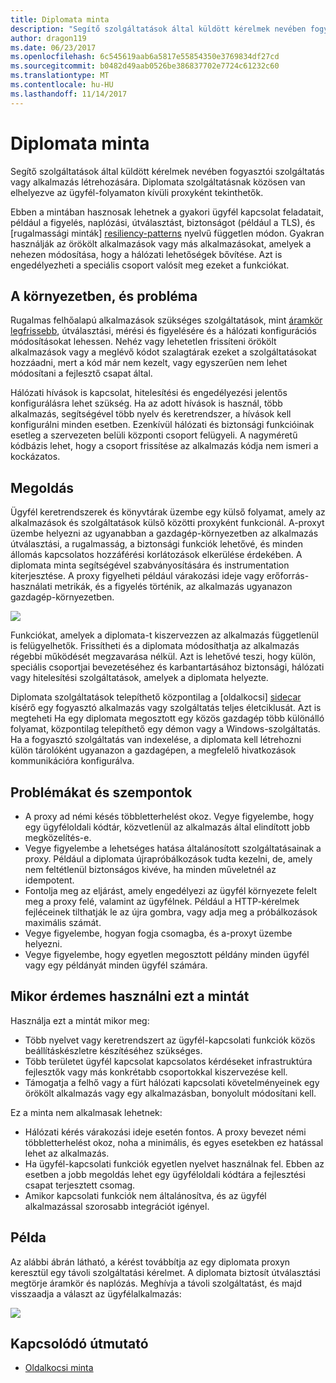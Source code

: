 ```yaml
---
title: Diplomata minta
description: "Segítő szolgáltatások által küldött kérelmek nevében fogyasztói szolgáltatás vagy alkalmazás létrehozására."
author: dragon119
ms.date: 06/23/2017
ms.openlocfilehash: 6c545619aab6a5817e55854350e3769834df27cd
ms.sourcegitcommit: b0482d49aab0526be386837702e7724c61232c60
ms.translationtype: MT
ms.contentlocale: hu-HU
ms.lasthandoff: 11/14/2017
---
```

# <a name="ambassador-pattern"></a>Diplomata minta

Segítő szolgáltatások által küldött kérelmek nevében fogyasztói szolgáltatás vagy alkalmazás létrehozására. Diplomata szolgáltatásnak közösen van elhelyezve az ügyfél-folyamaton kívüli proxyként tekinthetők.

Ebben a mintában hasznosak lehetnek a gyakori ügyfél kapcsolat feladatait, például a figyelés, naplózási, útválasztást, biztonságot (például a TLS), és [rugalmassági minták] [ resiliency-patterns] nyelvű független módon. Gyakran használják az örökölt alkalmazások vagy más alkalmazásokat, amelyek a nehezen módosítása, hogy a hálózati lehetőségek bővítése. Azt is engedélyezheti a speciális csoport valósít meg ezeket a funkciókat.

## <a name="context-and-problem"></a>A környezetben, és probléma

Rugalmas felhőalapú alkalmazások szükséges szolgáltatások, mint [áramkör legfrissebb][circuit-breaker], útválasztási, mérési és figyelésére és a hálózati konfigurációs módosításokat lehessen. Nehéz vagy lehetetlen frissíteni örökölt alkalmazások vagy a meglévő kódot szalagtárak ezeket a szolgáltatásokat hozzáadni, mert a kód már nem kezelt, vagy egyszerűen nem lehet módosítani a fejlesztő csapat által.

Hálózati hívások is kapcsolat, hitelesítési és engedélyezési jelentős konfigurálásra lehet szükség. Ha az adott hívások is használ, több alkalmazás, segítségével több nyelv és keretrendszer, a hívások kell konfigurálni minden esetben. Ezenkívül hálózati és biztonsági funkcióinak esetleg a szervezeten belüli központi csoport felügyeli. A nagyméretű kódbázis lehet, hogy a csoport frissítése az alkalmazás kódja nem ismeri a kockázatos.

## <a name="solution"></a>Megoldás

Ügyfél keretrendszerek és könyvtárak üzembe egy külső folyamat, amely az alkalmazások és szolgáltatások külső közötti proxyként funkcionál. A-proxyt üzembe helyezni az ugyanabban a gazdagép-környezetben az alkalmazás útválasztási, a rugalmasság, a biztonsági funkciók lehetővé, és minden állomás kapcsolatos hozzáférési korlátozások elkerülése érdekében. A diplomata minta segítségével szabványosítására és instrumentation kiterjesztése. A proxy figyelheti például várakozási ideje vagy erőforrás-használati metrikák, és a figyelés történik, az alkalmazás ugyanazon gazdagép-környezetben.

![](./_images/ambassador.png)

Funkciókat, amelyek a diplomata-t kiszervezzen az alkalmazás függetlenül is felügyelhetők. Frissítheti és a diplomata módosíthatja az alkalmazás régebbi működését megzavarása nélkül. Azt is lehetővé teszi, hogy külön, speciális csoportjai bevezetéséhez és karbantartásához biztonsági, hálózati vagy hitelesítési szolgáltatások, amelyek a diplomata helyezte.

Diplomata szolgáltatások telepíthető központilag a [oldalkocsi] [ sidecar] kísérő egy fogyasztó alkalmazás vagy szolgáltatás teljes életciklusát. Azt is megteheti Ha egy diplomata megosztott egy közös gazdagép több különálló folyamat, központilag telepíthető egy démon vagy a Windows-szolgáltatás. Ha a fogyasztó szolgáltatás van indexelése, a diplomata kell létrehozni külön tárolóként ugyanazon a gazdagépen, a megfelelő hivatkozások kommunikációra konfigurálva.

## <a name="issues-and-considerations"></a>Problémákat és szempontok

- A proxy ad némi késés többletterhelést okoz. Vegye figyelembe, hogy egy ügyféloldali kódtár, közvetlenül az alkalmazás által elindított jobb megközelítés-e.
- Vegye figyelembe a lehetséges hatása általánosított szolgáltatásainak a proxy. Például a diplomata újrapróbálkozások tudta kezelni, de, amely nem feltétlenül biztonságos kivéve, ha minden műveletnél az idempotent.
- Fontolja meg az eljárást, amely engedélyezi az ügyfél környezete felelt meg a proxy felé, valamint az ügyfélnek. Például a HTTP-kérelmek fejléceinek tilthatják le az újra gombra, vagy adja meg a próbálkozások maximális számát.
- Vegye figyelembe, hogyan fogja csomagba, és a-proxyt üzembe helyezni.
- Vegye figyelembe, hogy egyetlen megosztott példány minden ügyfél vagy egy példányát minden ügyfél számára.

## <a name="when-to-use-this-pattern"></a>Mikor érdemes használni ezt a mintát

Használja ezt a mintát mikor meg:

- Több nyelvet vagy keretrendszert az ügyfél-kapcsolati funkciók közös beállításkészletre készítéséhez szükséges.
- Több területet ügyfél kapcsolat kapcsolatos kérdéseket infrastruktúra fejlesztők vagy más konkrétabb csoportokkal kiszervezése kell.
- Támogatja a felhő vagy a fürt hálózati kapcsolati követelményeinek egy örökölt alkalmazás vagy egy alkalmazásban, bonyolult módosítani kell.

Ez a minta nem alkalmasak lehetnek:

- Hálózati kérés várakozási ideje esetén fontos. A proxy bevezet némi többletterhelést okoz, noha a minimális, és egyes esetekben ez hatással lehet az alkalmazás.
- Ha ügyfél-kapcsolati funkciók egyetlen nyelvet használnak fel. Ebben az esetben a jobb megoldás lehet egy ügyféloldali kódtára a fejlesztési csapat terjesztett csomag.
- Amikor kapcsolati funkciók nem általánosítva, és az ügyfél alkalmazással szorosabb integrációt igényel.

## <a name="example"></a>Példa

Az alábbi ábrán látható, a kérést továbbítja az egy diplomata proxyn keresztül egy távoli szolgáltatási kérelmet. A diplomata biztosít útválasztási megtörje áramkör és naplózás. Meghívja a távoli szolgáltatást, és majd visszaadja a választ az ügyfélalkalmazás:

![](./_images/ambassador-example.png) 

## <a name="related-guidance"></a>Kapcsolódó útmutató

- [Oldalkocsi minta](./sidecar.md)

<!-- links -->

[circuit-breaker]: ./circuit-breaker.md
[resiliency-patterns]: ./category/resiliency.md
[sidecar]: ./sidecar.md
